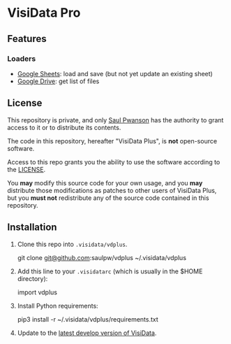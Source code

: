 # VisiData Pro

## Features

### Loaders

- [Google Sheets](gsheets/): load and save (but not yet update an existing sheet)
- [Google Drive](gsheets/): get list of files

## License

This repository is private, and only [Saul Pwanson](https://github.com/saulpw) has the authority to grant access to it or to distribute its contents.

The code in this repository, hereafter "VisiData Plus", is **not** open-source software.

Access to this repo grants you the ability to use the software according to the [LICENSE](LICENSE.md).

You **may** modify this source code for your own usage, and you **may** distribute those modifications as patches to other users of VisiData Plus, but you **must not** redistribute any of the source code contained in this repository.

## Installation

1. Clone this repo into `.visidata/vdplus`.

    git clone git@github.com:saulpw/vdplus ~/.visidata/vdplus

2. Add this line to your `.visidatarc` (which is usually in the $HOME directory):

    import vdplus

3. Install Python requirements:

    pip3 install -r ~/.visidata/vdplus/requirements.txt

4. Update to the [latest develop version of VisiData](https://github.com/saulpw/visidata/tree/develop).
